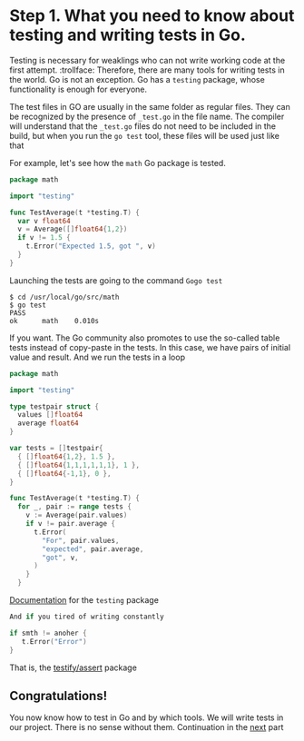 # Step 1. What you need to know about testing and writing tests in Go.

Testing is necessary for weaklings who can not write working code at the first attempt. :trollface: Therefore, there are many tools for writing tests in the world. Go is not an exception. Go has a `testing` package, whose functionality is enough for everyone.

The test files in GO are usually in the same folder as regular files. They can be recognized by the presence of `_test.go` in the file name. The compiler will understand that the `_test.go` files do not need to be included in the build, but when you run the `go test` tool, these files will be used just like that

For example, let's see how the `math` Go package is tested.

```Go
package math

import "testing"

func TestAverage(t *testing.T) {
  var v float64
  v = Average([]float64{1,2})
  if v != 1.5 {
    t.Error("Expected 1.5, got ", v)
  }
}
```

Launching the tests are going to the command `Gogo test`

```
$ cd /usr/local/go/src/math
$ go test
PASS
ok      math    0.010s
```

If you want.  The Go community also promotes to use the so-called table tests instead of copy-paste in the tests. In this case, we have pairs of initial value and result. And we run the tests in a loop

```Go
package math

import "testing"

type testpair struct {
  values []float64
  average float64
}

var tests = []testpair{
  { []float64{1,2}, 1.5 },
  { []float64{1,1,1,1,1,1}, 1 },
  { []float64{-1,1}, 0 },
}

func TestAverage(t *testing.T) {
  for _, pair := range tests {
    v := Average(pair.values)
    if v != pair.average {
      t.Error(
        "For", pair.values,
        "expected", pair.average,
        "got", v,
      )
    }
  }
```
[Documentation](http://godoc.org/testing) for the `testing` package
```Go
And if you tired of writing constantly

if smth != anoher {
   t.Error("Error")
}
```

That is, the [testify/assert](https://godoc.org/github.com/stretchr/testify/assert)
 package

## Congratulations!
You now know how to test in Go and by which tools. We will write tests in our project. There is no sense without them. Continuation in the [next](../step02/README.md) part

